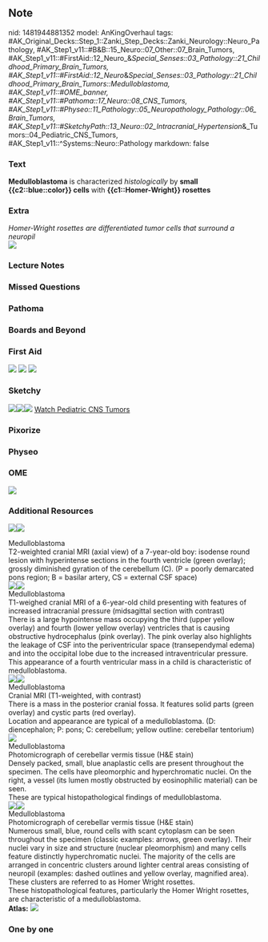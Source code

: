 ## Note
nid: 1481944881352
model: AnKingOverhaul
tags: #AK_Original_Decks::Step_1::Zanki_Step_Decks::Zanki_Neurology::Neuro_Pathology, #AK_Step1_v11::#B&B::15_Neuro::07_Other::07_Brain_Tumors, #AK_Step1_v11::#FirstAid::12_Neuro_&_Special_Senses::03_Pathology::21_Childhood_Primary_Brain_Tumors, #AK_Step1_v11::#FirstAid::12_Neuro_&_Special_Senses::03_Pathology::21_Childhood_Primary_Brain_Tumors::Medulloblastoma, #AK_Step1_v11::#OME_banner, #AK_Step1_v11::#Pathoma::17_Neuro::08_CNS_Tumors, #AK_Step1_v11::#Physeo::11_Pathology::05_Neuropathology_Pathology::06_Brain_Tumors, #AK_Step1_v11::#SketchyPath::13_Neuro::02_Intracranial_Hypertension_&_Tumors::04_Pediatric_CNS_Tumors, #AK_Step1_v11::^Systems::Neuro::Pathology
markdown: false

### Text
<div>
  <b>Medulloblastoma</b> is characterized <i>histologically</i> by
  <b>small {{c2::blue::color}} cells</b> with
  <b>{{c1::Homer-Wright}} rosettes</b>
</div>

### Extra
<div>
  <i>Homer-Wright rosettes are differentiated tumor cells that
  surround a neuropil</i>
</div>
<div>
  <i><img src="paste-65828963746183.jpg"></i>
</div>

### Lecture Notes


### Missed Questions


### Pathoma


### Boards and Beyond


### First Aid
<img src="tmpaFQ72v.png"> <img src="tmplflI5l.png"> <img src=
"tmp62HqRa.png">

### Sketchy
<img src="M%20homer-wright%20rosettes_1566160514431.jpg"><img src=
"Screen%20Shot%202020-03-06%20at%2012.38.44%20PM.JPG"><img src=
"Zoverall%20picture%20(90).JPG"> <a href=
"https://dashboard.sketchy.com/study/medical/courses/medical-pathophysiology/units/medical-pathophysiology-neuro/videos/medical-pathophysiology-neuro-intracranial-hypertension-and-tumors-pediatric-cns-tumors?utm_source=anki&utm_medium=partnership&utm_campaign=february_update&utm_content=medical">
Watch Pediatric CNS Tumors</a>

### Pixorize


### Physeo


### OME
<div class="ome-widget">
  <a href="https://onlinemeded.org?ref=anki"><img src=
  "_OME_AnkiFlashcards_General_3.png"></a>
</div>

### Additional Resources
<img src="big_5081d929d0d1f.jpg"><img src="5081d929d0d1f.jpg">
<div>
  <div>
    <div>
      Medulloblastoma
    </div>
  </div>
  <div>
    <div>
      <div>
        T2-weighted cranial MRI (axial view) of a 7-year-old boy:
        isodense round lesion with hyperintense sections in the
        fourth ventricle (green overlay); grossly diminished
        gyration of the cerebellum (C). (P = poorly demarcated pons
        region; B = basilar artery, CS = external CSF space)
      </div>
    </div>
  </div>
</div>
<div><img src="big_59ee35b5d6321.jpg"><img src=
"59ee35b5d6321.jpg"></div>
<div>
  <div>
    <div>
      Medulloblastoma
    </div>
  </div>
  <div>
    <div>
      <div>
        T1-weighed cranial MRI of a 6-year-old child presenting
        with features of increased intracranial pressure
        (midsagittal section with contrast)
      </div>
      <div>
        There is a large hypointense mass occupying the third
        (upper yellow overlay) and fourth (lower yellow overlay)
        ventricles that is causing obstructive hydrocephalus (pink
        overlay). The pink overlay also highlights the leakage of
        CSF into the periventricular space (transependymal edema)
        and into the occipital lobe due to the increased
        intraventricular pressure.
      </div>
      <div>
        This appearance of a fourth ventricular mass in a child is
        characteristic of medulloblastoma.
      </div>
    </div>
  </div>
</div>
<div><img src="big_58aabadd7200c.jpg"><img src=
"58aabadd7200c.jpg"></div>
<div>
  <div>
    <div>
      Medulloblastoma
    </div>
  </div>
  <div>
    <div>
      <div>
        Cranial MRI (T1-weighted, with contrast)
      </div>
      <div>
        There is a mass in the posterior cranial fossa. It features
        solid parts (green overlay) and cystic parts (red overlay).
      </div>
      <div>
        Location and appearance are typical of a medulloblastoma.
        (D: diencephalon; P: pons; C: cerebellum; yellow outline:
        cerebellar tentorium)
      </div>
    </div>
  </div>
</div>
<div><img src="big_59f0aa2b41d73.jpg"></div>
<div>
  <div>
    <div>
      Medulloblastoma
    </div>
  </div>
  <div>
    <div>
      <div>
        Photomicrograph of cerebellar vermis tissue (H&E stain)
      </div>
      <div>
        Densely packed, small, blue anaplastic cells are present
        throughout the specimen. The cells have pleomorphic and
        hyperchromatic nuclei. On the right, a vessel (its lumen
        mostly obstructed by eosinophilic material) can be seen.
      </div>
      <div>
        These are typical histopathological findings of
        medulloblastoma.
      </div>
    </div>
  </div>
</div>
<div><img src="big_5b8d4455ad321.jpg"><img src=
"5b8d4455ad321.jpg"></div>
<div>
  <div>
    <div>
      Medulloblastoma
    </div>
  </div>
  <div>
    <div>
      <div>
        Photomicrograph of cerebellar vermis tissue (H&E stain)
      </div>
      <div>
        Numerous small, blue, round cells with scant cytoplasm can
        be seen throughout the specimen (classic examples: arrows,
        green overlay). Their nuclei vary in size and structure
        (nuclear pleomorphism) and many cells feature distinctly
        hyperchromatic nuclei. The majority of the cells are
        arranged in concentric clusters around lighter central
        areas consisting of neuropil (examples: dashed outlines and
        yellow overlay, magnified area). These clusters are
        referred to as Homer Wright rosettes.
      </div>
      <div>
        These histopathological features, particularly the Homer
        Wright rosettes, are characteristic of a medulloblastoma.
      </div>
    </div>
  </div>
</div><b>Atlas:</b> <img src="tmpUbJ11K.png">

### One by one


